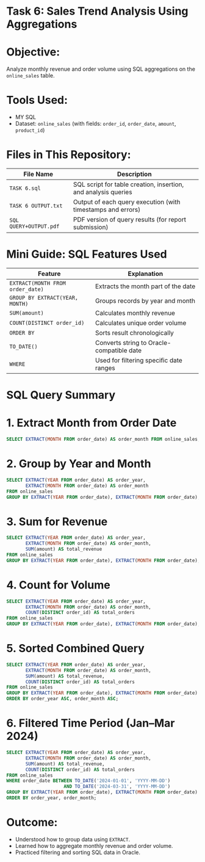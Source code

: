 # Task 6: Sales Trend Analysis Using Aggregations

# Objective:

Analyze monthly revenue and order volume using SQL aggregations on the `online_sales` table.

# Tools Used:

* MY SQL 
* Dataset: `online_sales` (with fields: `order_id`, `order_date`, `amount`, `product_id`)

# Files in This Repository:

| File Name           | Description                                                                              |
| ------------------- | ---------------------------------------------------------------------------------------- |
| `TASK 6.sql`        | SQL script for table creation, insertion, and analysis queries                           |
| `TASK 6 OUTPUT.txt` | Output of each query execution (with timestamps and errors)                              |
| `SQL QUERY+OUTPUT.pdf`| PDF version of query results (for report submission)                                   |

# Mini Guide: SQL Features Used

| Feature                          | Explanation                               |
| -------------------------------- | ----------------------------------------- |
| `EXTRACT(MONTH FROM order_date)` | Extracts the month part of the date       |
| `GROUP BY EXTRACT(YEAR, MONTH)`  | Groups records by year and month          |
| `SUM(amount)`                    | Calculates monthly revenue                |
| `COUNT(DISTINCT order_id)`       | Calculates unique order volume            |
| `ORDER BY`                       | Sorts result chronologically              |
| `TO_DATE()`                      | Converts string to Oracle-compatible date |
| `WHERE`                          | Used for filtering specific date ranges   |

# SQL Query Summary

# 1. Extract Month from Order Date

```sql
SELECT EXTRACT(MONTH FROM order_date) AS order_month FROM online_sales;
```

# 2. Group by Year and Month

```sql
SELECT EXTRACT(YEAR FROM order_date) AS order_year,
       EXTRACT(MONTH FROM order_date) AS order_month
FROM online_sales
GROUP BY EXTRACT(YEAR FROM order_date), EXTRACT(MONTH FROM order_date);
```

# 3. Sum for Revenue

```sql
SELECT EXTRACT(YEAR FROM order_date) AS order_year,
       EXTRACT(MONTH FROM order_date) AS order_month,
       SUM(amount) AS total_revenue
FROM online_sales
GROUP BY EXTRACT(YEAR FROM order_date), EXTRACT(MONTH FROM order_date);
```

# 4. Count for Volume

```sql
SELECT EXTRACT(YEAR FROM order_date) AS order_year,
       EXTRACT(MONTH FROM order_date) AS order_month,
       COUNT(DISTINCT order_id) AS total_orders
FROM online_sales
GROUP BY EXTRACT(YEAR FROM order_date), EXTRACT(MONTH FROM order_date);
```

# 5. Sorted Combined Query

```sql
SELECT EXTRACT(YEAR FROM order_date) AS order_year,
       EXTRACT(MONTH FROM order_date) AS order_month,
       SUM(amount) AS total_revenue,
       COUNT(DISTINCT order_id) AS total_orders
FROM online_sales
GROUP BY EXTRACT(YEAR FROM order_date), EXTRACT(MONTH FROM order_date)
ORDER BY order_year ASC, order_month ASC;
```

# 6. Filtered Time Period (Jan–Mar 2024)

```sql
SELECT EXTRACT(YEAR FROM order_date) AS order_year,
       EXTRACT(MONTH FROM order_date) AS order_month,
       SUM(amount) AS total_revenue,
       COUNT(DISTINCT order_id) AS total_orders
FROM online_sales
WHERE order_date BETWEEN TO_DATE('2024-01-01', 'YYYY-MM-DD') 
                     AND TO_DATE('2024-03-31', 'YYYY-MM-DD')
GROUP BY EXTRACT(YEAR FROM order_date), EXTRACT(MONTH FROM order_date)
ORDER BY order_year, order_month;
```

# Outcome:

* Understood how to group data using `EXTRACT`.
* Learned how to aggregate monthly revenue and order volume.
* Practiced filtering and sorting SQL data in Oracle.

